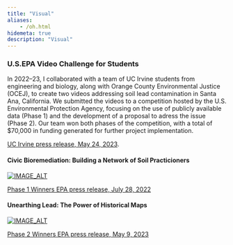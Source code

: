 ```yaml
---
title: "Visual"
aliases:
    - /oh.html
hidemeta: true
description: "Visual"
---
```


### U.S.EPA Video Challenge for Students

In 2022–23, I collaborated with a team of UC Irvine students from engineering and biology, along with Orange County Environmental Justice (OCEJ), to create two videos addressing soil lead contamination in Santa Ana, California. We submitted the videos to a competition hosted by the U.S. Environmental Protection Agency, focusing on the use of publicly available data (Phase 1) and the development of a proposal to adress the issue (Phase 2). Our team won both phases of the competition, with a total of $70,000 in funding generated for further project implementation.

[UC Irvine press release, May 24, 2023](https://www.socsci.uci.edu/newsevents/news/2023/2023-05-24-epa-video-challenge.php). 

#### Civic Bioremediation: Building a Network of Soil Practicioners
[![IMAGE_ALT](https://img.youtube.com/vi/S6tZfiOTeCA/0.jpg)](https://www.youtube.com/watch?v=S6tZfiOTeCA)

[Phase 1 Winners EPA press release, July 28, 2022](https://www.epa.gov/newsreleases/epa-announces-winners-environmental-justice-video-challenge-students)

#### Unearthing Lead: The Power of Historical Maps
[![IMAGE_ALT](https://img.youtube.com/vi/IE-ax71ClaI/0.jpg)](https://www.youtube.com/watch?v=IE-ax71ClaI)

[Phase 2 Winners EPA press release, May 9, 2023](https://www.epa.gov/newsreleases/epa-announces-phase-2-winners-environmental-justice-video-challenge-students)




